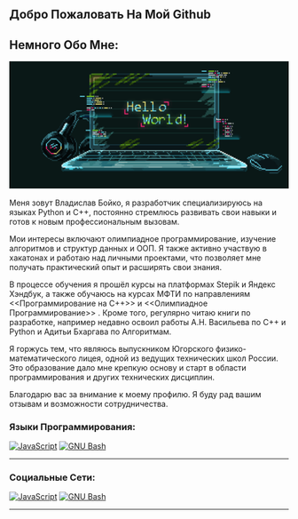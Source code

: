 ## Добро Пожаловать На Мой Github 


Немного Обо Мне:
--------------------
<p align="center">
 <img width="1000" src="Mylaptop.gif" alt="snake"/>
</p>

Меня зовут Владислав Бойко, я разработчик специализируюсь на языках Python и C++, постоянно стремлюсь развивать свои навыки и готов к новым профессиональным вызовам.

Мои интересы включают олимпиадное программирование, изучение алгоритмов и структур данных и ООП. Я также активно участвую в хакатонах и работаю над личными проектами, что позволяет мне получать практический опыт и расширять свои знания.

В процессе обучения я прошёл курсы на платформах Stepik и Яндекс Хэндбук, а также обучаюсь на курсах МФТИ по направлениям <<Программирование на C++>> и <<Олимпиадное Программирование>> . Кроме того, регулярно читаю книги по разработке, например недавно освоил работы А.Н. Васильева по C++ и Python и Адитьи Бхаргава по Алгоритмам.

Я горжусь тем, что являюсь выпускником Югорского физико-математического лицея, одной из ведущих технических школ России. Это образование дало мне крепкую основу и старт в области программирования и других технических дисциплин.

Благодарю вас за внимание к моему профилю. Я буду рад вашим отзывам и возможности сотрудничества.


### Языки Программирования:

<p align="left">
<a href="https://www.python.org/" target="_blank" rel="noreferrer"><img src="https://logos-download.com/wp-content/uploads/2016/10/Python_logo_icon.png" width="40" height="40" alt="JavaScript" /></a>    <a href="https://learn.microsoft.com/en-us/cpp/cpp/cpp-language-reference?view=msvc-170" target="_blank" rel="noreferrer"><img src="https://ucare.timepad.ru/80891a7a-d79b-4b47-a2d0-ed4fedac9634/poster_event_1487637.jpg" width="40" height="40" alt="GNU Bash" /></a>
</p>

--------------------


### Социальные Сети:

<p align="left">
<a href="https://t.me/VladisalvBoikoTelegram" target="_blank" rel="noreferrer"><img src="https://cdn-icons-png.flaticon.com/512/2111/2111646.png" width="40" height="40" alt="JavaScript" /></a>    <a href="https://vk.com/id524861432" target="_blank" rel="noreferrer"><img src="https://cdn-icons-png.flaticon.com/512/145/145813.png" width="40" height="40" alt="GNU Bash" /></a>
</p>
  
--------------------
<!--
**Vladislav-Boiko-2005/Vladislav-Boiko-2005** is a ✨ _special_ ✨ repository because its `README.md` (this file) appears on your GitHub profile.

